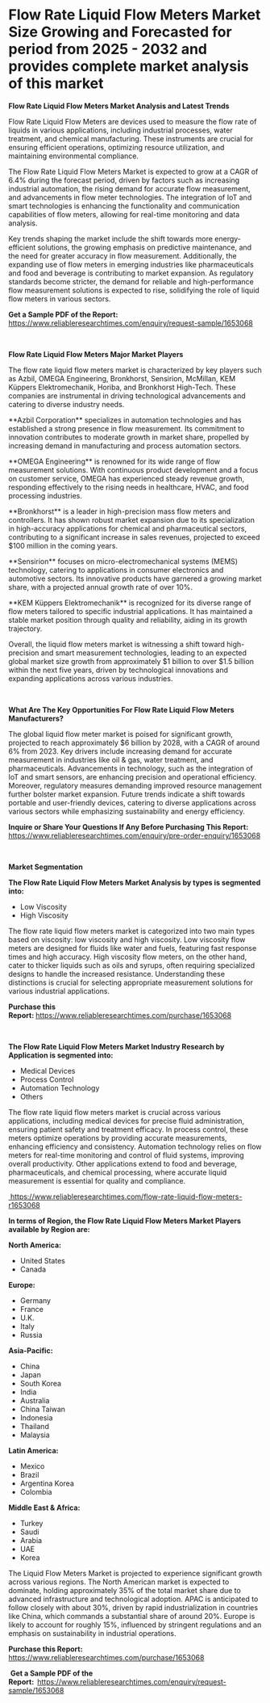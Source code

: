 <p><h1>Flow Rate Liquid Flow Meters Market Size Growing and Forecasted for period from 2025 - 2032 and provides complete market analysis of this market</h1></p><p><strong>Flow Rate Liquid Flow Meters Market Analysis and Latest Trends</strong></p>
<p><p>Flow Rate Liquid Flow Meters are devices used to measure the flow rate of liquids in various applications, including industrial processes, water treatment, and chemical manufacturing. These instruments are crucial for ensuring efficient operations, optimizing resource utilization, and maintaining environmental compliance. </p><p>The Flow Rate Liquid Flow Meters Market is expected to grow at a CAGR of 6.4% during the forecast period, driven by factors such as increasing industrial automation, the rising demand for accurate flow measurement, and advancements in flow meter technologies. The integration of IoT and smart technologies is enhancing the functionality and communication capabilities of flow meters, allowing for real-time monitoring and data analysis.</p><p>Key trends shaping the market include the shift towards more energy-efficient solutions, the growing emphasis on predictive maintenance, and the need for greater accuracy in flow measurement. Additionally, the expanding use of flow meters in emerging industries like pharmaceuticals and food and beverage is contributing to market expansion. As regulatory standards become stricter, the demand for reliable and high-performance flow measurement solutions is expected to rise, solidifying the role of liquid flow meters in various sectors.</p></p>
<p><strong>Get a Sample PDF of the Report:&nbsp;</strong> <a href="https://www.reliableresearchtimes.com/enquiry/request-sample/1653068?utm_campaign=2758&utm_medium=2&utm_source=Github&utm_content=ia&utm_term=18042025&utm_id=flow-rate-liquid-flow-meters">https://www.reliableresearchtimes.com/enquiry/request-sample/1653068</a></p>
<p>&nbsp;</p>
<p><strong>Flow Rate Liquid Flow Meters Major Market Players</strong></p>
<p><p>The flow rate liquid flow meters market is characterized by key players such as Azbil, OMEGA Engineering, Bronkhorst, Sensirion, McMillan, KEM Küppers Elektromechanik, Horiba, and Bronkhorst High-Tech. These companies are instrumental in driving technological advancements and catering to diverse industry needs.</p><p>**Azbil Corporation** specializes in automation technologies and has established a strong presence in flow measurement. Its commitment to innovation contributes to moderate growth in market share, propelled by increasing demand in manufacturing and process automation sectors.</p><p>**OMEGA Engineering** is renowned for its wide range of flow measurement solutions. With continuous product development and a focus on customer service, OMEGA has experienced steady revenue growth, responding effectively to the rising needs in healthcare, HVAC, and food processing industries.</p><p>**Bronkhorst** is a leader in high-precision mass flow meters and controllers. It has shown robust market expansion due to its specialization in high-accuracy applications for chemical and pharmaceutical sectors, contributing to a significant increase in sales revenues, projected to exceed $100 million in the coming years.</p><p>**Sensirion** focuses on micro-electromechanical systems (MEMS) technology, catering to applications in consumer electronics and automotive sectors. Its innovative products have garnered a growing market share, with a projected annual growth rate of over 10%.</p><p>**KEM Küppers Elektromechanik** is recognized for its diverse range of flow meters tailored to specific industrial applications. It has maintained a stable market position through quality and reliability, aiding in its growth trajectory.</p><p>Overall, the liquid flow meters market is witnessing a shift toward high-precision and smart measurement technologies, leading to an expected global market size growth from approximately $1 billion to over $1.5 billion within the next five years, driven by technological innovations and expanding applications across various industries.</p></p>
<p>&nbsp;</p>
<p><strong>What Are The Key Opportunities For Flow Rate Liquid Flow Meters Manufacturers?</strong></p>
<p><p>The global liquid flow meter market is poised for significant growth, projected to reach approximately $6 billion by 2028, with a CAGR of around 6% from 2023. Key drivers include increasing demand for accurate measurement in industries like oil & gas, water treatment, and pharmaceuticals. Advancements in technology, such as the integration of IoT and smart sensors, are enhancing precision and operational efficiency. Moreover, regulatory measures demanding improved resource management further bolster market expansion. Future trends indicate a shift towards portable and user-friendly devices, catering to diverse applications across various sectors while emphasizing sustainability and energy efficiency.</p></p>
<p><strong>Inquire or Share Your Questions If Any Before Purchasing This Report:</strong> <a href="https://www.reliableresearchtimes.com/enquiry/pre-order-enquiry/1653068?utm_campaign=2758&utm_medium=2&utm_source=Github&utm_content=ia&utm_term=18042025&utm_id=flow-rate-liquid-flow-meters">https://www.reliableresearchtimes.com/enquiry/pre-order-enquiry/1653068</a></p>
<p>&nbsp;</p>
<p><strong>Market Segmentation</strong></p>
<p><strong>The Flow Rate Liquid Flow Meters Market Analysis by types is segmented into:</strong></p>
<p><ul><li>Low Viscosity</li><li>High Viscosity</li></ul></p>
<p><p>The flow rate liquid flow meters market is categorized into two main types based on viscosity: low viscosity and high viscosity. Low viscosity flow meters are designed for fluids like water and fuels, featuring fast response times and high accuracy. High viscosity flow meters, on the other hand, cater to thicker liquids such as oils and syrups, often requiring specialized designs to handle the increased resistance. Understanding these distinctions is crucial for selecting appropriate measurement solutions for various industrial applications.</p></p>
<p><strong>Purchase this Report:&nbsp;</strong><a href="https://www.reliableresearchtimes.com/purchase/1653068?utm_campaign=2758&utm_medium=2&utm_source=Github&utm_content=ia&utm_term=18042025&utm_id=flow-rate-liquid-flow-meters">https://www.reliableresearchtimes.com/purchase/1653068</a></p>
<p>&nbsp;</p>
<p><strong>The Flow Rate Liquid Flow Meters Market Industry Research by Application is segmented into:</strong></p>
<p><ul><li>Medical Devices</li><li>Process Control</li><li>Automation Technology</li><li>Others</li></ul></p>
<p><p>The flow rate liquid flow meters market is crucial across various applications, including medical devices for precise fluid administration, ensuring patient safety and treatment efficacy. In process control, these meters optimize operations by providing accurate measurements, enhancing efficiency and consistency. Automation technology relies on flow meters for real-time monitoring and control of fluid systems, improving overall productivity. Other applications extend to food and beverage, pharmaceuticals, and chemical processing, where accurate liquid measurement is essential for quality and compliance.</p></p>
<p><a href="https://www.reliableresearchtimes.com/flow-rate-liquid-flow-meters-r1653068?utm_campaign=2758&utm_medium=2&utm_source=Github&utm_content=ia&utm_term=18042025&utm_id=flow-rate-liquid-flow-meters">&nbsp;https://www.reliableresearchtimes.com/flow-rate-liquid-flow-meters-r1653068</a></p>
<p><strong>In terms of Region, the Flow Rate Liquid Flow Meters Market Players available by Region are:</strong></p>
<p>
    <p> <strong> North America: </strong>
        <ul>
            <li>United States</li>
            <li>Canada</li>
        </ul>
        </p> 
    <p> <strong> Europe: </strong>
        <ul>
            <li>Germany</li>
            <li>France</li>
            <li>U.K.</li>
            <li>Italy</li>
            <li>Russia</li>
        </ul>
        </p> 
    <p> <strong> Asia-Pacific: </strong>
        <ul>
            <li>China</li>
            <li>Japan</li>
            <li>South Korea</li>
            <li>India</li>
            <li>Australia</li>
            <li>China Taiwan</li>
            <li>Indonesia</li>
            <li>Thailand</li>
            <li>Malaysia</li>
        </ul>
        </p> 
    <p> <strong> Latin America: </strong>
        <ul>
            <li>Mexico</li>
            <li>Brazil</li>
            <li>Argentina Korea</li>
            <li>Colombia</li>
        </ul>
        </p> 
    <p> <strong> Middle East & Africa: </strong>
        <ul>
            <li>Turkey</li>
            <li>Saudi</li>
            <li>Arabia</li>
            <li>UAE</li>
            <li>Korea</li>
        </ul>
    </p>
    </p>
<p><p>The Liquid Flow Meters Market is projected to experience significant growth across various regions. The North American market is expected to dominate, holding approximately 35% of the total market share due to advanced infrastructure and technological adoption. APAC is anticipated to follow closely with about 30%, driven by rapid industrialization in countries like China, which commands a substantial share of around 20%. Europe is likely to account for roughly 15%, influenced by stringent regulations and an emphasis on sustainability in industrial operations.</p></p>
<p><strong>Purchase this Report: </strong><a href="https://www.reliableresearchtimes.com/purchase/1653068?utm_campaign=2758&utm_medium=2&utm_source=Github&utm_content=ia&utm_term=18042025&utm_id=flow-rate-liquid-flow-meters">https://www.reliableresearchtimes.com/purchase/1653068</a></p>
<p>&nbsp;<strong>Get a Sample PDF of the Report:&nbsp;&nbsp;</strong><a href="https://www.reliableresearchtimes.com/enquiry/request-sample/1653068?utm_campaign=2758&utm_medium=2&utm_source=Github&utm_content=ia&utm_term=18042025&utm_id=flow-rate-liquid-flow-meters">https://www.reliableresearchtimes.com/enquiry/request-sample/1653068</a></p>
<p><strong></strong></p>
<p><p></p><p></p><p></p></p>